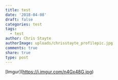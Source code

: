 ```yaml
---
title: test
date: '2018-04-08'
draft: false
categories: test
tags:
  - test
author: Chris Stayte
authorImage: uploads/chrisstayte_profilepic.jpg
comments: true
share: true
type: post
---
```

\[Imgur](https://i.imgur.com/n4Gx48G.jpg)

